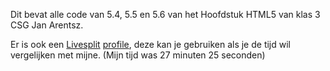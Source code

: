 Dit bevat alle code van 5.4, 5.5 en 5.6 van het Hoofdstuk HTML5 van klas 3 CSG Jan Arentsz.


Er is ook een [Livesplit](https://livesplit.org/) [profile](../blob/H5/Informatiekunde%20opdrachten%20-%20100%25.lss), deze kan je gebruiken als je de tijd wil vergelijken 
met mijne. (Mijn tijd was 27 minuten 25 seconden)
